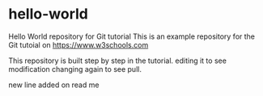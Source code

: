 # hello-world
Hello World repository for Git tutorial
This is an example repository for the Git tutoial on https://www.w3schools.com

This repository is built step by step in the tutorial.
editing it to see modification
changing again to see pull.

new line added on read me
